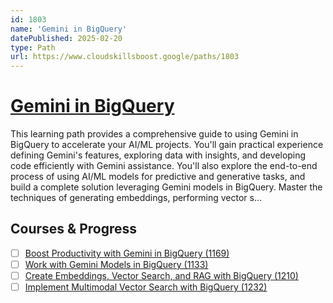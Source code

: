 ```yaml
---
id: 1803
name: 'Gemini in BigQuery'
datePublished: 2025-02-20
type: Path
url: https://www.cloudskillsboost.google/paths/1803
---
```


# [Gemini in BigQuery](https://www.cloudskillsboost.google/paths/1803)

This learning path provides a comprehensive guide to using Gemini in BigQuery to accelerate your AI/ML projects. You'll gain practical experience defining Gemini's features, exploring data with insights, and developing code efficiently with Gemini assistance. You'll also explore the end-to-end process of using AI/ML models for predictive and generative tasks, and build a complete solution leveraging Gemini models in BigQuery. Master the techniques of generating embeddings, performing vector s...

## Courses & Progress

- [ ] [Boost Productivity with Gemini in BigQuery (1169)](../courses/Boost-Productivity-with-Gemini-in-BigQuery.md)
- [ ] [Work with Gemini Models in BigQuery (1133)](../courses/Work-with-Gemini-Models-in-BigQuery.md)
- [ ] [Create Embeddings, Vector Search, and RAG with BigQuery (1210)](../courses/Create-Embeddings-Vector-Search-and-RAG-with-BigQuery.md)
- [ ] [Implement Multimodal Vector Search with BigQuery (1232)](../courses/Implement-Multimodal-Vector-Search-with-BigQuery.md)
